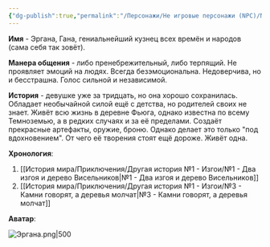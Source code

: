 ```yaml
---
{"dg-publish":true,"permalink":"/Персонажи/Не игровые персонажи (NPC)/NPC/Темноземье/Фьюга/Эргана/","noteIcon":"","created":"2025-09-16T09:48:01.677+03:00","updated":"2025-09-16T13:37:13.231+03:00"}
---
```


**Имя** - Эргана, Гана, гениальнейший кузнец всех времён и народов (сама себя так зовёт). 

**Манера общения** - либо пренебрежительный, либо терпящий. Не проявляет эмоций на людях. Всегда безэмоциональна. Недоверчива, но и бесстрашна. Голос сильной и независимой. 

**История** - девушке уже за тридцать, но она хорошо сохранилась. Обладает необычайной силой ещё с детства, но родителей своих не знает. Живёт всю жизнь в деревне Фьюга, однако известна по всему Темноземью, а в редких случаях и за её пределами. Создаёт прекрасные артефакты, оружие, броню. Однако делает это только "под вдохновением". От чего её творения стоят ещё дороже. Живёт одна.

**Хронология**:
1. [[История мира/Приключения/Другая история №1 - Изгои/№1 - Два изгоя и дерево Висельников\|№1 - Два изгоя и дерево Висельников]]
2. [[История мира/Приключения/Другая история №1 - Изгои/№3 - Камни говорят, а деревья молчат\|№3 - Камни говорят, а деревья молчат]]

**Аватар**:

![Эргана.png|500](/img/user/system/img/NPC/%D0%A2%D0%B5%D0%BC%D0%BD%D0%BE%D0%B7%D0%B5%D0%BC%D1%8C%D0%B5/%D0%A2%D0%B5%D0%BC%D0%BD%D0%BE%D0%BB%D0%B5%D1%81%D1%8C%D0%B5/%D0%AD%D1%80%D0%B3%D0%B0%D0%BD%D0%B0.png)
